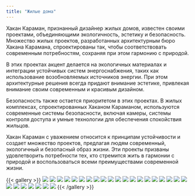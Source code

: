```yaml
---
title: "Жилые дома"
---
```


Хакан Караман, признанный дизайнер жилых домов, известен своими проектами, объединяющими экологичность, эстетику и безопасность. Множество жилых проектов, разработанных архитектурным бюро Хакана Карамана, спроектированы так, чтобы соответствовать современным потребностям, сохраняя при этом гармонию с природой.

В этих проектах акцент делается на экологичных материалах и интеграции устойчивых систем энергоснабжения, таких как использование возобновляемых источников энергии. При этом архитектурные решения всегда придают внимание эстетике, привлекая внимание своим современным и красивым дизайном.

Безопасность также остается приоритетом в этих проектах. В жилых комплексах, спроектированных Хаканом Караманом, используются современные системы безопасности, включая камеры, системы контроля доступа и умные технологии для обеспечения спокойствия жильцов.

Хакан Караман с уважением относится к принципам устойчивости и создает множество проектов, предлагая людям современный, экологичный и безопасный образ жизни. Эти проекты призваны удовлетворить потребности тех, кто стремится жить в гармонии с природой и воспользоваться всеми преимуществами современной жизни.

{{< gallery >}}
<img src="featured.png" class="grid-w50 md:grid-w33 xl:grid-w25" />
<img src="housing_01.jpg" class="grid-w50 md:grid-w33 xl:grid-w25" />
<img src="housing_02.jpg" class="grid-w50 md:grid-w33 xl:grid-w25" />
<img src="housing_03.jpg" class="grid-w50 md:grid-w33 xl:grid-w25" />
<img src="housing_04.jpg" class="grid-w50 md:grid-w33 xl:grid-w25" />
<img src="housing_05.jpg" class="grid-w50 md:grid-w33 xl:grid-w25" />
<img src="housing_06.png" class="grid-w50 md:grid-w33 xl:grid-w25" />
<img src="housing_07.png" class="grid-w50 md:grid-w33 xl:grid-w25" />
<img src="housing_08.png" class="grid-w50 md:grid-w33 xl:grid-w25" />
<img src="housing_09.png" class="grid-w50 md:grid-w33 xl:grid-w25" />
<img src="housing_10.png" class="grid-w50 md:grid-w33 xl:grid-w25" />
<img src="housing_11.png" class="grid-w50 md:grid-w33 xl:grid-w25" />
<img src="housing_12.png" class="grid-w50 md:grid-w33 xl:grid-w25" />
<img src="housing_13.png" class="grid-w50 md:grid-w33 xl:grid-w25" />
<img src="housing_14.png" class="grid-w50 md:grid-w33 xl:grid-w25" />
<img src="housing_15.png" class="grid-w50 md:grid-w33 xl:grid-w25" />
<img src="housing_16.png" class="grid-w50 md:grid-w33 xl:grid-w25" />
<img src="housing_17.png" class="grid-w50 md:grid-w33 xl:grid-w25" />
<img src="housing_18.png" class="grid-w50 md:grid-w33 xl:grid-w25" />
<img src="housing_19.png" class="grid-w50 md:grid-w33 xl:grid-w25" />
<img src="housing_20.png" class="grid-w50 md:grid-w33 xl:grid-w25" />
<img src="housing_21.png" class="grid-w50 md:grid-w33 xl:grid-w25" />
<img src="housing_22.png" class="grid-w50 md:grid-w33 xl:grid-w25" />
<img src="housing_23.png" class="grid-w50 md:grid-w33 xl:grid-w25" />
<img src="housing_24.png" class="grid-w50 md:grid-w33 xl:grid-w25" />
<img src="housing_25.png" class="grid-w50 md:grid-w33 xl:grid-w25" />
<img src="housing_26.png" class="grid-w50 md:grid-w33 xl:grid-w25" />
{{< /gallery >}}
